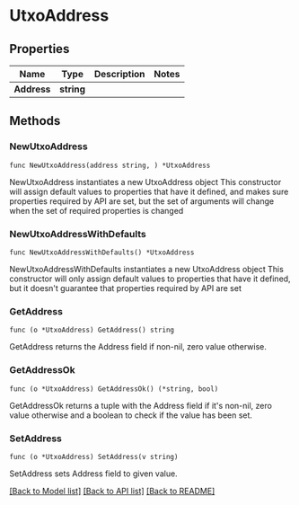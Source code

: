 # UtxoAddress

## Properties

Name | Type | Description | Notes
------------ | ------------- | ------------- | -------------
**Address** | **string** |  | 

## Methods

### NewUtxoAddress

`func NewUtxoAddress(address string, ) *UtxoAddress`

NewUtxoAddress instantiates a new UtxoAddress object
This constructor will assign default values to properties that have it defined,
and makes sure properties required by API are set, but the set of arguments
will change when the set of required properties is changed

### NewUtxoAddressWithDefaults

`func NewUtxoAddressWithDefaults() *UtxoAddress`

NewUtxoAddressWithDefaults instantiates a new UtxoAddress object
This constructor will only assign default values to properties that have it defined,
but it doesn't guarantee that properties required by API are set

### GetAddress

`func (o *UtxoAddress) GetAddress() string`

GetAddress returns the Address field if non-nil, zero value otherwise.

### GetAddressOk

`func (o *UtxoAddress) GetAddressOk() (*string, bool)`

GetAddressOk returns a tuple with the Address field if it's non-nil, zero value otherwise
and a boolean to check if the value has been set.

### SetAddress

`func (o *UtxoAddress) SetAddress(v string)`

SetAddress sets Address field to given value.



[[Back to Model list]](../README.md#documentation-for-models) [[Back to API list]](../README.md#documentation-for-api-endpoints) [[Back to README]](../README.md)


